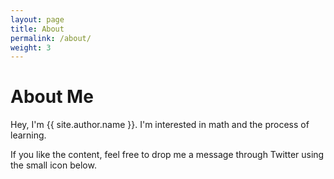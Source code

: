 ```yaml
---
layout: page
title: About
permalink: /about/
weight: 3
---
```


# **About Me**

Hey, I'm {{ site.author.name }}.
I'm interested in math and the process of learning.

<!--
<br>

<script
  src="https://cdn.rawgit.com/IonicaBizau/github-calendar/gh-pages/dist/github-calendar.min.js"
>
</script>
<link
  rel="stylesheet"
  href="https://cdn.rawgit.com/IonicaBizau/github-calendar/gh-pages/dist/github-calendar.css"
/>

<div class="calendar">
Loading Github contribution data.
</div>

<script>
        new GitHubCalendar(".calendar", "nunoskew", { responsive: true });
</script>

<br>
-->
If you like the content, feel free to drop me a message through Twitter using the small icon below.
